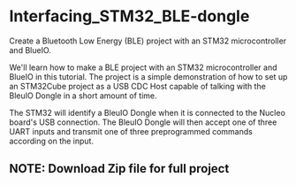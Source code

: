 # Interfacing_STM32_BLE-dongle
Create a Bluetooth Low Energy (BLE) project with an STM32 microcontroller and BlueIO.


We'll learn how to make a BLE project with an STM32 microcontroller and BlueIO in this tutorial. The project is a simple demonstration of how to set up an STM32Cube project as a USB CDC Host capable of talking with the BleuIO Dongle in a short amount of time.

The STM32 will identify a BleuIO Dongle when it is connected to the Nucleo board's USB connection. The BleuIO Dongle will then accept one of three UART inputs and transmit one of three preprogrammed commands according on the input.

## NOTE: Download Zip file for full project

